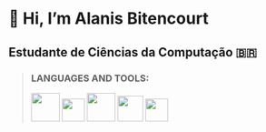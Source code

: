 # 👋 Hi, I’m Alanis Bitencourt

## Estudante de Ciências da Computação :brazil: 

> ### LANGUAGES AND TOOLS:
> <img src='https://cdn.iconscout.com/icon/free/png-256/free-java-60-1174953.png' width='50'>  <img src='https://educ.see.ac.gov.br//uploads/10ad98dd-3b43-4a3a-afa5-7d98442b35d8.png' width='40'>  <img src='https://upload.wikimedia.org/wikipedia/commons/thumb/2/27/PHP-logo.svg/2560px-PHP-logo.svg.png' width='50'>  <img src='https://upload.wikimedia.org/wikipedia/commons/thumb/6/6a/Godot_icon.svg/1200px-Godot_icon.svg.png' width='45'>  <img src='https://web-strapi.mrmilu.com/uploads/flutter_logo_470e9f7491.png' width='40'> 
> 
<!---
alanisaguiar/alanisaguiar is a ✨ special ✨ repository because its `README.md` (this file) appears on your GitHub profile.
You can click the Preview link to take a look at your changes.
--->

